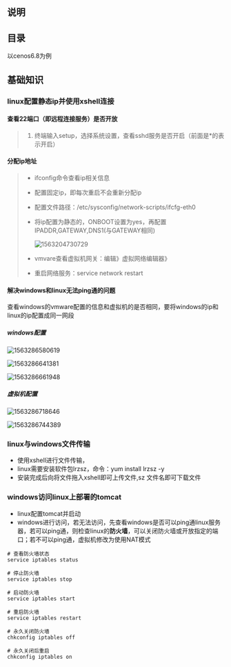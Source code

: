 ## 说明

## 目录

以cenos6.8为例

## 基础知识

### linux配置静态ip并使用xshell连接

#### 查看22端口（即远程连接服务）是否开放

> 1. 终端输入setup，选择系统设置，查看sshd服务是否开启（前面是*的表示开启）

#### 分配ip地址

> - ifconfig命令查看ip相关信息
>
> - 配置固定ip，即每次重启不会重新分配ip
>
> - 配置文件路径：/etc/sysconfig/network-scripts/ifcfg-eth0
>
> - 将ip配置为静态的，ONBOOT设置为yes，再配置IPADDR,GATEWAY,DNS1(与GATEWAY相同)
>
>   ![1563204730729](images/1563204730729.png)
>
> - vmvare查看虚拟机网关：编辑》虚拟网络编辑器》
>
> - 重启网络服务：service network restart

#### 解决windows和linux无法ping通的问题

查看windows的vmware配置的信息和虚拟机的是否相同，要将windows的ip和linux的ip配置成同一网段

##### windows配置

![1563286580619](images/1563286580619.png)

![1563286641381](images/1563286641381.png)

![1563286661948](images/1563286661948.png)

##### 虚拟机配置

![1563286718646](images/1563286718646.png)

![1563286744389](images/1563286744389.png)

### linux与windows文件传输

- 使用xshell进行文件传输，
- linux需要安装软件包lrzsz，命令：yum install lrzsz -y
- 安装完成后向将文件拖入xshell即可上传文件,sz 文件名即可下载文件

### windows访问linux上部署的tomcat

- linux配置tomcat并启动
- windows进行访问，若无法访问，先查看windows是否可以ping通linux服务器，若可以ping通，则检查linux的**防火墙**，可以关闭防火墙或开放指定的端口；若不可以ping通，虚拟机修改为使用NAT模式

```shell
# 查看防火墙状态
service iptables status
 
# 停止防火墙
service iptables stop
 
# 启动防火墙
service iptables start
 
# 重启防火墙
service iptables restart
 
# 永久关闭防火墙
chkconfig iptables off
 
# 永久关闭后重启
chkconfig iptables on
```


